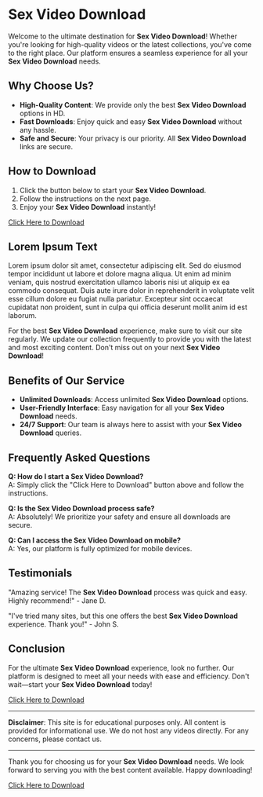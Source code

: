 # Sex Video Download

Welcome to the ultimate destination for **Sex Video Download**! Whether you're looking for high-quality videos or the latest collections, you've come to the right place. Our platform ensures a seamless experience for all your **Sex Video Download** needs.

## Why Choose Us?

- **High-Quality Content**: We provide only the best **Sex Video Download** options in HD.
- **Fast Downloads**: Enjoy quick and easy **Sex Video Download** without any hassle.
- **Safe and Secure**: Your privacy is our priority. All **Sex Video Download** links are secure.

## How to Download

1. Click the button below to start your **Sex Video Download**.
2. Follow the instructions on the next page.
3. Enjoy your **Sex Video Download** instantly!

[Click Here to Download](https://gifts.li/)

## Lorem Ipsum Text

Lorem ipsum dolor sit amet, consectetur adipiscing elit. Sed do eiusmod tempor incididunt ut labore et dolore magna aliqua. Ut enim ad minim veniam, quis nostrud exercitation ullamco laboris nisi ut aliquip ex ea commodo consequat. Duis aute irure dolor in reprehenderit in voluptate velit esse cillum dolore eu fugiat nulla pariatur. Excepteur sint occaecat cupidatat non proident, sunt in culpa qui officia deserunt mollit anim id est laborum.

For the best **Sex Video Download** experience, make sure to visit our site regularly. We update our collection frequently to provide you with the latest and most exciting content. Don't miss out on your next **Sex Video Download**!

## Benefits of Our Service

- **Unlimited Downloads**: Access unlimited **Sex Video Download** options.
- **User-Friendly Interface**: Easy navigation for all your **Sex Video Download** needs.
- **24/7 Support**: Our team is always here to assist with your **Sex Video Download** queries.

## Frequently Asked Questions

**Q: How do I start a Sex Video Download?**  
A: Simply click the "Click Here to Download" button above and follow the instructions.

**Q: Is the Sex Video Download process safe?**  
A: Absolutely! We prioritize your safety and ensure all downloads are secure.

**Q: Can I access the Sex Video Download on mobile?**  
A: Yes, our platform is fully optimized for mobile devices.

## Testimonials

"Amazing service! The **Sex Video Download** process was quick and easy. Highly recommend!" - Jane D.

"I've tried many sites, but this one offers the best **Sex Video Download** experience. Thank you!" - John S.

## Conclusion

For the ultimate **Sex Video Download** experience, look no further. Our platform is designed to meet all your needs with ease and efficiency. Don't wait—start your **Sex Video Download** today!

[Click Here to Download](https://gifts.li/)

---

**Disclaimer**: This site is for educational purposes only. All content is provided for informational use. We do not host any videos directly. For any concerns, please contact us.

---

Thank you for choosing us for your **Sex Video Download** needs. We look forward to serving you with the best content available. Happy downloading!

[Click Here to Download](https://gifts.li/)
